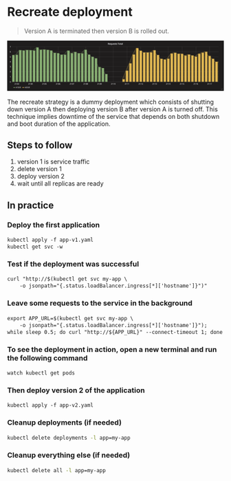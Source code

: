 # Recreate deployment

> Version A is terminated then version B is rolled out.

![kubernetes recreate deployment](grafana-recreate.png)

The recreate strategy is a dummy deployment which consists of shutting down
version A then deploying version B after version A is turned off. This technique
implies downtime of the service that depends on both shutdown and boot duration
of the application.

## Steps to follow

1. version 1 is service traffic
1. delete version 1
1. deploy version 2
1. wait until all replicas are ready

## In practice

### Deploy the first application

```
kubectl apply -f app-v1.yaml
kubectl get svc -w
```

### Test if the deployment was successful

```
curl "http://$(kubectl get svc my-app \
    -o jsonpath="{.status.loadBalancer.ingress[*]['hostname']}")"
```

### Leave some requests to the service in the background

```
export APP_URL=$(kubectl get svc my-app \
    -o jsonpath="{.status.loadBalancer.ingress[*]['hostname']}");
while sleep 0.5; do curl "http://${APP_URL}" --connect-timeout 1; done
```

### To see the deployment in action, open a new terminal and run the following command

```
watch kubectl get pods
```

### Then deploy version 2 of the application

```
kubectl apply -f app-v2.yaml
```

### Cleanup deployments (if needed)

```bash
kubectl delete deployments -l app=my-app
```

### Cleanup everything else (if needed)

```bash
kubectl delete all -l app=my-app
```

